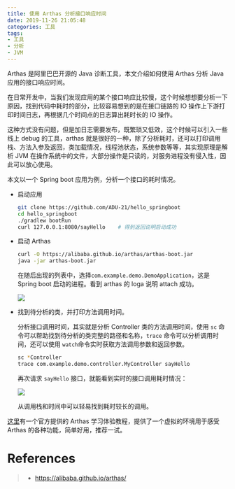 ```yaml
---
title: 使用 Arthas 分析接口响应时间
date: 2019-11-26 21:05:48
categories: 工具
tags: 
- 工具
- 分析
- JVM
---
```


Arthas 是阿里巴巴开源的 Java 诊断工具，本文介绍如何使用 Arthas 分析 Java 应用的接口响应时间。

<!-- more -->

在日常开发中，当我们发现应用的某个接口响应比较慢，这个时候想想要分析一下原因，找到代码中耗时的部分，比较容易想到的是在接口链路的 IO 操作上下游打印时间日志，再根据几个时间点的日志算出耗时长的 IO 操作。

这种方式没有问题，但是加日志需要发布，既繁琐又低效，这个时候可以引入一些线上 debug  的工具，arthas 就是很好的一种，除了分析耗时，还可以打印调用栈、方法入参及返回，类加载情况，线程池状态，系统参数等等，其实现原理是解析 JVM 在操作系统中的文件，大部分操作是只读的，对服务进程没有侵入性，因此可以放心使用。

本文以一个 Spring boot 应用为例，分析一个接口的耗时情况。

* 启动应用

  ```bash
  git clone https://github.com/ADU-21/hello_springboot
  cd hello_springboot
  ./gradlew bootRun
  curl 127.0.0.1:8080/sayHello    # 得到返回说明启动成功
  ```



- 启动 Arthas

  ```bash
  curl -O https://alibaba.github.io/arthas/arthas-boot.jar
  java -jar arthas-boot.jar
  ```

  在随后出现的列表中，选择`com.example.demo.DemoApplication`，这是 Spring boot 启动的进程。看到 arthas 的 loga 说明 attach 成功。

  ![](/images/arthas-start.png)

  

- 找到待分析的类，并打印方法调用时间。

  分析接口调用时间，其实就是分析 Controller 类的方法调用时间，使用 `sc` 命令可以帮助找到待分析的类完整的路径和名称，`trace` 命令可以分析调用时间，还可以使用 `watch`命令实时获取方法调用参数和返回参数。

  ```bash
  sc *Controller  
  trace com.example.demo.controller.MyController sayHello
  ```

  再次请求 `sayHello` 接口，就能看到实时的接口调用耗时情况：

  ![](/images/arthas-running.png)

  从调用栈和时间中可以轻易找到耗时较长的调用。

[这里](<https://alibaba.github.io/arthas/arthas-tutorials?language=cn>)有一个官方提供的 Arthas 学习体验教程，提供了一个虚拟的环境用于感受 Arthas 的各种功能，简单好用，推荐一试。

# References

> * <https://alibaba.github.io/arthas/>